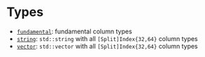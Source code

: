 # Types

 * [`fundamental`](fundamental): fundamental column types
 * [`string`](string): `std::string` with all `[Split]Index{32,64}` column types
 * [`vector`](vector): `std::vector` with all `[Split]Index{32,64}` column types

